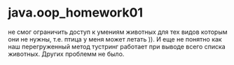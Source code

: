 # java.oop_homework01
не смог ограничить доступ к умениям животных для тех видов которым они не нужны, т.е. птица у меня может летать )).
И еще не понятно как наш перегруженный метод тустринг работает при выводе всего списка животных. 
Других проблемм не было.
